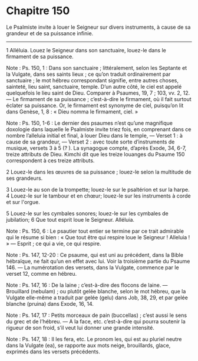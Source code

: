 # Chapitre 150

Le Psalmiste invite à louer le Seigneur sur divers instruments, à cause de sa grandeur et de sa puissance infinie.

***

1 Alléluia. Louez le Seigneur dans son sanctuaire, louez-le dans le firmament de sa puissance.

<span class="bible-note">Note : </span> Ps. 150, 1 : Dans son sanctuaire ; littéralement, selon les Septante et la Vulgate, dans ses saints lieux ; ce qu’on traduit ordinairement par sanctuaire ; le mot hébreu correspondant signifie, entre autres choses, sainteté, lieu saint, sanctuaire, temple. D’un autre côté, le ciel est appelé quelquefois le lieu saint de Dieu. Comparer à Psaumes, 19, 7 ; 103, vv. 2, 12. ― Le firmament de sa puissance ; c’est-à-dire le firmament, où il fait surtout éclater sa puissance. Or, le firmament est synonyme de ciel, puisqu’on lit dans Genèse, 1, 8 : « Dieu nomma le firmament, ciel. »

<span class="bible-note">Note : </span> Ps. 150, 1-6 : Le dernier des psaumes n’est qu’une magnifique doxologie dans laquelle le Psalmiste invite triez fois, en comprenant dans ce nombre l’alleluia initial et final, à louer Dieu dans le temple, ― Verset 1 : à cause de sa grandeur, ― Verset 2 : avec toute sorte d’instruments de musique, versets 3 à 5 (? ). La synagogue compte, d’après Exode, 34, 6-7, treize attributs de Dieu. Kimchi dit que les treize louanges du Psaume 150 correspondent à ces treize attributs.


2 Louez-le dans les œuvres de sa puissance ; louez-le selon la multitude de ses grandeurs.


3 Louez-le au son de la trompette; louez-le sur le psaltérion et sur la harpe. 4 Louez-le sur le tambour et en chœur; louez-le sur les instruments à corde et sur l'orgue.


5 Louez-le sur les cymbales sonores; louez-le sur les cymbales de jubilation; 6 Que tout esprit loue le Seigneur. Alléluia.

<span class="bible-note">Note : </span> Ps. 150, 6 : Le psautier tout entier se termine par ce trait admirable qui le résume si bien : « Que tout être qui respire loue le Seigneur ! Alleluia ! » ― Esprit ; ce qui a vie, ce qui respire.

<span class="bible-note">Note : </span> Ps. 147, 12-20 : Ce psaume, qui est uni au précédent, dans la Bible hébraïque, ne fait qu’un en effet avec lui. Voir la troisième partie du Psaume 146. ― La numérotation des versets, dans la Vulgate, commence par le verset 12, comme en hébreu.

<span class="bible-note">Note : </span> Ps. 147, 16 : De la laine ; c’est-à-dire des flocons de laine. ― Brouillard (nebulam) ; ou plutôt gelée blanche, selon le mot hébreu, que la Vulgate elle-même a traduit par gelée (gelu) dans Job, 38, 29, et par gelée blanche (pruina) dans Exode, 16, 14.

<span class="bible-note">Note : </span> Ps. 147, 17 : Petits morceaux de pain (buccellas) ; c’est aussi le sens du grec et de l’hébreu. ― A la face, etc. c’est-à-dire qui pourra soutenir la rigueur de son froid, s’il veut lui donner une grande intensité.

<span class="bible-note">Note : </span> Ps. 147, 18 : Il les fera, etc. Le pronom les, qui est au pluriel neutre dans la Vulgate (ea), se rapporte aux mots neige, brouillards, glace, exprimés dans les versets précédents.
